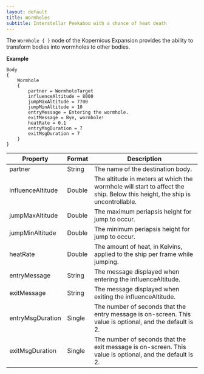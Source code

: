 ```yaml
---
layout: default
title: Wormholes
subtitle: Interstellar Peekaboo with a chance of heat death
---
```


The `Wormhole { }` node of the Kopernicus Expansion provides the ability to transform bodies into wormholes to other bodies.

**Example**
```
Body
{
	Wormhole
	{
		partner = WormholeTarget
		influenceAltitude = 8000
		jumpMaxAltitude = 7700
		jumpMinAltitude = 10
		entryMessage = Entering the wormhole.
		exitMessage = Bye, wormhole!
		heatRate = 0.1
		entryMsgDuration = 7
		exitMsgDuration = 7
	}
}
```

|Property|Format|Description|
|--------|------|-----------|
|partner|String|The name of the destination body.|
|influenceAltitude|Double|The altitude in meters at which the wormhole will start to affect the ship. Below this height, the ship is uncontrollable.|
|jumpMaxAltitude|Double|The maximum periapsis height for jump to occur.|
|jumpMinAltitude|Double|The minimum periapsis height for jump to occur.|
|heatRate|Double|The amount of heat, in Kelvins, applied to the ship per frame while jumping.|
|entryMessage|String|The message displayed when entering the influenceAltitude.|
|exitMessage|String|The message displayed when exiting the influenceAltitude.|
|entryMsgDuration|Single|The number of seconds that the entry message is on-screen. This value is optional, and the default is 2.|
|exitMsgDuration|Single|The number of seconds that the exit message is on-screen. This value is optional, and the default is 2.|